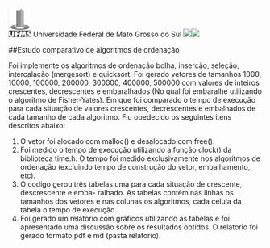 ![](img//Aspose.Words.68e5d37e-2bf4-45cb-9c50-a1201ec048ba.001.jpeg)   Universidade Federal de Mato Grosso do Sul   ![](img//Aspose.Words.68e5d37e-2bf4-45cb-9c50-a1201ec048ba.002.png)![](img//Aspose.Words.68e5d37e-2bf4-45cb-9c50-a1201ec048ba.003.png)


##Estudo comparativo de algoritmos de ordenação

  Foi implemente os algoritmos de ordenação bolha, inserção, seleção, intercalação (mergesort) e quicksort. Foi gerado vetores de tamanhos 1000, 10000, 100000, 200000, 300000, 400000, 500000 com valores de inteiros crescentes, decrescentes e embaralhados (No qual foi embaralhe utilizando o algoritmo de Fisher-Yates). Em que foi comparado o tempo de execução para cada situação de valores crescentes, decrescentes e embalhados de cada tamanho de cada algoritmo. Fiu obedecido os seguintes itens descritos abaixo:

1) O vetor foi alocado com malloc() e desalocado com free().
2) Foi medido o tempo de execução utilizando a função clock() da biblioteca time.h. O tempo foi medido exclusivamente nos algoritmos de ordenação (excluindo tempo de construção do vetor, embalhamento, etc).
3) O codigo gerou três tabelas uma para cada situação de crescente, descrescente e emba- ralhado. As tabelas contém nas linhas os tamanhos dos vetores e nas colunas os algoritmos, cada celula da tabela o tempo de execução.
4) Foi gerado um relatorio com gráficos utilizando as tabelas e foi apresentado uma discussão sobre os resultados obtidos. O relatorio foi gerado formato pdf e md (pasta relatorio).
